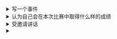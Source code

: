 <details>
<summary>写一个事件</summary>
<p>中国对某件事的推动作用、中国在某件事上的历史、中国在本次事件上的意义（对这件事、对世界、对中国）。</p>
<ul>
<li>对这件事：结合历届事件说明因为有中国的参与这件事会变得更好。</li>
<li>对世界：必然要推动交流、必然要推动全球化、必然要有利于人类命运共同体。</li>
<li>对中国：必然要激发中国人民的某种情绪、必然要增强实现中华民族伟大复兴的信心、必然要展现党的强大执政或其他能力。</li>
</ul>
<hr>
<p>例如：</p>
<p>作为奥林匹克大家庭的一员，中国是奥林匹克运动的坚定参与者，也是奥林匹克价值的积极推动者。从赫拉神庙到万里长城，从奥林匹亚山到珠穆朗玛峰，从100多年前的“奥运三问”到今天的“双奥之城”，从2008年北京夏季奥运会在现代奥林匹克运动史册上深深钤上彤红的中国印，到2014年南京青奥会向世界奉献一场精彩纷呈、充满活力、有中国特色的青春盛会，历史悠久的奥林匹克和源远流长的中华文明交汇交融，不断书写让世界瞩目的崭新奥运篇章。2022年冬奥会、冬残奥会在中国举办，这是中国体育同世界奥林匹克运动开创双赢局面的良好契机，必将进一步增强中国人民实现中华民族伟大复兴的信心，向世界展现阳光、富强、开放、充满希望的国家形象，推动中华文明同世界各国文明交流互鉴，必将进一步激发中国人民对奥林匹克运动的热情，创造奥林匹克冬季运动发展和奥林匹克精神传播的新境界！
</p>
</details>



<details>
<summary>
认为自己会在本次比赛中取得什么样的成绩
</summary>
<ol>
<li>夸举办方</li>
<li>为自己加油鼓励</li>
<li>只有比赛能证明我们的成绩</li>
</ol>
<hr>
<p>例如：</p>
<p>
我相信，如此高质量的奥运会开赛准备，将有助于奥运选手充分发挥他们的意志品质，使他们在公平、不屈不挠的竞技中展示自己的技能，实现既定目标。当然，我们会为我们的运动员加油，为他们的每一次胜利、每一项成就而欢欣鼓舞。但是，能取得多少成就，以及奖项的价值有多大——就只有比赛才能证明。而疫情也可能影响运动员参赛，进而影响最终的成绩。
</p>
<br>
<p>
蓝桥杯软件设计大赛的初赛是在徐州唯一一个211工程院校——中国矿业大学举办，在这样一个学校举办蓝桥杯比赛，是举办方的谨慎选择，我相信在这样高质量的赛场中，有利于参赛选手实力的发挥。为了迎接第十三届蓝桥杯大赛，一直以来我积极准备，和学校同专业、相近专业的同学合作，我们互相交流讨论，给我带来了不少进步。在备赛的过程中，我也收到了许多老师的帮助，例如张永平院长、石玲副教授，他们在我的学习和备赛过程中给予了我莫大的鼓励和支持。在本次比赛中，我将会全力以赴，争取取得一个好成绩，不负老师们的厚望。
</p>
</details>


<details>
<summary>
受邀请讲话
</summary>
<ol>
<li>感谢XXX的邀请来到XXX</li>
<li>感谢XXX给予的热情周到的安排</li>
<li>XXX对XXX事情的安排精彩绝伦，充分体现了XXX的用心</li>
</ol>
<hr>
<p>例如：</p>
<p></p>
</details>


<details>
<summary>
</summary>

<hr>
<p>例如：</p>
<p></p>
</details>
